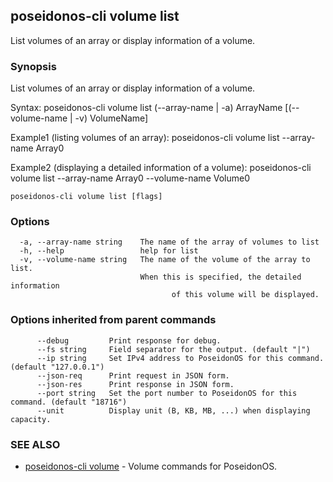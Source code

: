 ## poseidonos-cli volume list

List volumes of an array or display information of a volume.

### Synopsis


List volumes of an array or display information of a volume.

Syntax:
	poseidonos-cli volume list (--array-name | -a) ArrayName [(--volume-name | -v) VolumeName]

Example1 (listing volumes of an array):
	poseidonos-cli volume list --array-name Array0

Example2 (displaying a detailed information of a volume):
	poseidonos-cli volume list --array-name Array0 --volume-name Volume0
          

```
poseidonos-cli volume list [flags]
```

### Options

```
  -a, --array-name string    The name of the array of volumes to list
  -h, --help                 help for list
  -v, --volume-name string   The name of the volume of the array to list.
                             When this is specified, the detailed information
                             		of this volume will be displayed.
```

### Options inherited from parent commands

```
      --debug         Print response for debug.
      --fs string     Field separator for the output. (default "|")
      --ip string     Set IPv4 address to PoseidonOS for this command. (default "127.0.0.1")
      --json-req      Print request in JSON form.
      --json-res      Print response in JSON form.
      --port string   Set the port number to PoseidonOS for this command. (default "18716")
      --unit          Display unit (B, KB, MB, ...) when displaying capacity.
```

### SEE ALSO

* [poseidonos-cli volume](poseidonos-cli_volume.md)	 - Volume commands for PoseidonOS.

